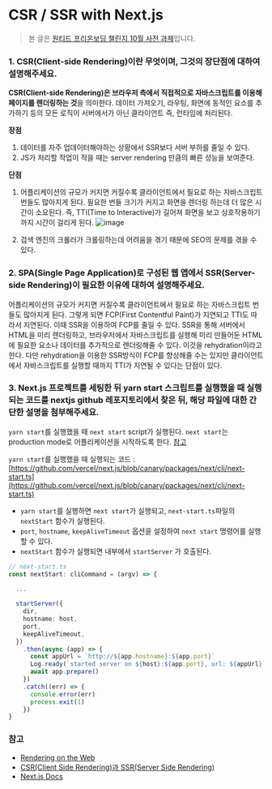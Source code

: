 # **CSR / SSR with Next.js**

> 본 글은 [원티드 프리온보딩 챌린지 10월 사전 과제](https://www.wanted.co.kr/events/pre_challenge_fe_3)입니다.


### 1. CSR(Client-side Rendering)이란 무엇이며, 그것의 장단점에 대하여 설명해주세요.
    
  **CSR(Client-side Rendering)은 브라우저 측에서 직접적으로 자바스크립트를 이용해 페이지를 렌더링하는 것**을 의미한다. 데이터 가져오기, 라우팅, 화면에 동적인 요소를 추가하기 등의 모든 로직이 서버에서가 아닌 클라이언트 즉, 런타임에 처리된다.
    
**장점**
    
1. 데이터를 자주 업데이터해야하는 상황에서 SSR보다 서버 부하를 줄일 수 있다.
2. JS가 처리할 작업이 적을 때는 server rendering 만큼의 빠른 성능을 보여준다.
    
**단점**
    
1. 어플리케이션의 규모가 커지면 커질수록 클라이언트에서 필요로 하는 자바스크립트 번들도 많아지게 된다. 필요한 번들 크기가 커지고 화면을 렌더링 하는데 더 많은 시간이 소요된다. 즉, TTI(Time to Interactive)가 길어져 화면을 보고 상호작용하기까지 시간이 걸리게 된다.
![image](https://user-images.githubusercontent.com/33178048/193198237-1d73d741-5860-452c-a7e7-09fd773b1ca6.png)

2. 검색 엔진의 크롤러가 크롤링하는데 어려움을 겪기 때문에 SEO의 문제를 겪을 수 있다.


### 2. SPA(Single Page Application)로 구성된 웹 앱에서 SSR(Server-side Rendering)이 필요한 이유에 대하여 설명해주세요.
    
  어플리케이션의 규모가 커지면 커질수록 클라이언트에서 필요로 하는 자바스크립트 번들도 많아지게 된다. 그렇게 되면 FCP(First Contentful Paint)가 지연되고 TTI도 따라서 지연된다. 이때 SSR을 이용하여 FCP를 줄일 수 있다. SSR을 통해 서버에서 HTML을 미리 렌더링하고, 브라우저에서 자바스크립트를 실행해 미리 만들어둔 HTML에 필요한 요소나 데이터를 추가적으로 렌더링해줄 수 있다. 이것을 rehydration이라고 한다. 다만 rehydration을 이용한 SSR방식이 FCP를 향상해줄 수는 있지만 클라이언트에서 자바스크립트를 실행할 때까지 TTI가 지연될 수 있다는 단점이 있다.
    

### 3. Next.js 프로젝트를 세팅한 뒤 yarn start 스크립트를 실행했을 때 실행되는 코드를 nextjs github 레포지토리에서 찾은 뒤, 해당 파일에 대한 간단한 설명을 첨부해주세요.

`yarn start`를 실행했을 때 `next start` script가 실행된다.
`next start`는 production mode로 어플리케이션을 시작하도록 한다. [참고](https://nextjs.org/docs/api-reference/cli#production)

`yarn start`를 실행했을 때 실행되는 코드 : [https://github.com/vercel/next.js/blob/canary/packages/next/cli/next-start.ts](https://github.com/vercel/next.js/blob/canary/packages/next/cli/next-start.ts)
- `yarn start`를 실행하면 `next start`가 실행되고, `next-start.ts`파일의 `nextStart` 함수가 실행된다.
- `port`, `hostname`, `keepAliveTimeout` 옵션을 설정하여 `next start` 명령어를 실행할 수 있다.
- `nextStart` 함수가 실행되면 내부에서 `startServer` 가 호출된다.


```ts
// next-start.ts
const nextStart: cliCommand = (argv) => {

  ...
  
  startServer({
    dir,
    hostname: host,
    port,
    keepAliveTimeout,
  })
    .then(async (app) => {
      const appUrl = `http://${app.hostname}:${app.port}`
      Log.ready(`started server on ${host}:${app.port}, url: ${appUrl}`)
      await app.prepare()
    })
    .catch((err) => {
      console.error(err)
      process.exit(1)
    })
}
```



### 참고
- [Rendering on the Web](https://web.dev/rendering-on-the-web)
- [CSR(Client Side Rendering)과 SSR(Server Side Rendering)](https://github.com/baeharam/Must-Know-About-Frontend/blob/main/Notes/frontend/csr-ssr.md)
- [Next.js Docs](https://nextjs.org/docs/api-reference/cli#production)
